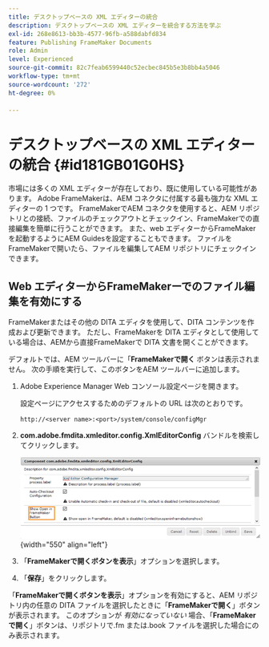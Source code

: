 ```yaml
---
title: デスクトップベースの XML エディターの統合
description: デスクトップベースの XML エディターを統合する方法を学ぶ
exl-id: 268e8613-bb3b-4577-96fb-a588dabfd834
feature: Publishing FrameMaker Documents
role: Admin
level: Experienced
source-git-commit: 82c7feab6599440c52ecbec845b5e3b8bb4a5046
workflow-type: tm+mt
source-wordcount: '272'
ht-degree: 0%

---
```


# デスクトップベースの XML エディターの統合 {#id181GB01G0HS}

市場には多くの XML エディターが存在しており、既に使用している可能性があります。 Adobe FrameMakerは、AEM コネクタに付属する最も強力な XML エディターの 1 つです。 FrameMakerでAEM コネクタを使用すると、AEM リポジトリとの接続、ファイルのチェックアウトとチェックイン、FrameMakerでの直接編集を簡単に行うことができます。 また、web エディターからFrameMakerを起動するようにAEM Guidesを設定することもできます。 ファイルをFrameMakerで開いたら、ファイルを編集してAEM リポジトリにチェックインできます。

## Web エディターからFrameMakerーでのファイル編集を有効にする

FrameMakerまたはその他の DITA エディタを使用して、DITA コンテンツを作成および更新できます。 ただし、FrameMakerを DITA エディタとして使用している場合は、AEMから直接FrameMakerで DITA 文書を開くことができます。

デフォルトでは、AEM ツールバーに「**FrameMakerで開く** ボタンは表示されません。 次の手順を実行して、このボタンをAEM ツールバーに追加します。

1. Adobe Experience Manager Web コンソール設定ページを開きます。

   設定ページにアクセスするためのデフォルトの URL は次のとおりです。

   ```http
   http://<server name>:<port>/system/console/configMgr
   ```

1. **com.adobe.fmdita.xmleditor.config.XmlEditorConfig** バンドルを検索してクリックします。

   ![](assets/open-in-fm-toolbar.png){width="550" align="left"}

1. 「**FrameMakerで開くボタンを表示**」オプションを選択します。

1. 「**保存**」をクリックします。


「**FrameMakerで開くボタンを表示**」オプションを有効にすると、AEM リポジトリ内の任意の DITA ファイルを選択したときに「**FrameMakerで開く**」ボタンが表示されます。 このオプションが *有効になっていない* 場合、「**FrameMakerで開く**」ボタンは、リポジトリで.fm または.book ファイルを選択した場合にのみ表示されます。
